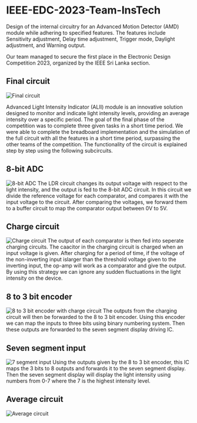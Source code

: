 # IEEE-EDC-2023-Team-InsTech
 Design of the internal circuitry for an Advanced Motion Detector (AMD) module while adhering to specified features. The features include Sensitivity adjustment, Delay time adjustment, Trigger mode, Daylight adjustment, and Warning output.

Our team managed to secure the first place in the Electronic Design Competition 2023, organized by the IEEE Sri Lanka section.
## Final circuit
![Final circuit](https://github.com/avishkaherath/AMD-Module-Team-InsTech-IEEE-EDC-2023/assets/125986011/20dc8d04-2c97-43fe-9bc3-2eba483a6203)

Advanced Light Intensity Indicator (ALII) module is an innovative solution designed to monitor and indicate light intensity levels, providing an average intensity over a specific period. The goal of the final phase of the competition was to complete three given tasks in a short time period.
We were able to complete the breadboard implementation and the simulation of the full circuit with all the features in a short time period, surpassing the other teams of the competition. 
The functionality of the circuit is explained step by step using the following subcircuits.

## 8-bit ADC
![8-bit ADC](https://github.com/avishkaherath/AMD-Module-Team-InsTech-IEEE-EDC-2023/assets/125986011/0559f352-8733-4a83-9f40-4b8671943900)
The LDR circuit changes its output voltage with respect to the light intensity, and the output is fed to the 8-bit ADC circuit. In this circuit we divide the reference voltage for each comparator, and compares it with the input voltage to the circuit. After comparing the voltages, we forward them to a buffer circuit to map the comparator output between 0V to 5V.

## Charge circuit
![Charge circuit](https://github.com/avishkaherath/AMD-Module-Team-InsTech-IEEE-EDC-2023/assets/125986011/6e6d89c1-322a-429f-a001-fa5e58134a3f)
The output of each comparator is then fed into seperate charging circuits. The caacitor in the charging circuit is charged when an input voltage is given. After charging for a period of time, if the voltage of the non-inverting input islarger than the threshold voltage given to the inverting input, the op-amp will work as a comparator and give the output.
By using this strategy we can ignore any sudden fluctuations in the light intensity on the device.

## 8 to 3 bit encoder
![8 to 3 bit encoder with charge circuit](https://github.com/avishkaherath/AMD-Module-Team-InsTech-IEEE-EDC-2023/assets/125986011/130394b0-cb78-4951-86aa-0718800e31d6)
The outputs from the charging circuit will then be forwarded to the 8 to 3 bit encoder. Using this encoder we can map the inputs to three bits using binary numbering system. Then these outputs are forwarded to the seven segment display driving IC.

## Seven segment input
![7 segment input](https://github.com/avishkaherath/AMD-Module-Team-InsTech-IEEE-EDC-2023/assets/125986011/2dd28417-fc4c-4ebc-ae0f-f4ecdbfce265)
Using the outputs given by the 8 to 3 bit encoder, this IC maps the 3 bits to 8 outputs and forwards it to the seven segment display. Then the seven segment display will display the light intensity using numbers from 0-7 where the 7 is the highest intensity level.

## Average circuit
![Average circuit](https://github.com/avishkaherath/AMD-Module-Team-InsTech-IEEE-EDC-2023/assets/125986011/fe230626-0621-4239-9678-72ecffa7e144)
